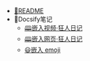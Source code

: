 <!-- docs/_sidebar.md -->

- [🎈README](/zh-cn/home1/readme.md)
- 🎉Docsify笔记
  - [🕮嵌入视频·狂人日记](/zh-cn/home1/嵌入B站视频.md)
  - [🕮嵌入网页·狂人日记](/zh-cn/home1/嵌入网易云阅读.md)
  - [😃嵌入 emoji](/zh-cn/home1/嵌入emoji.md)
